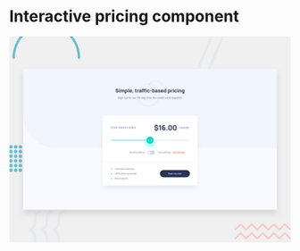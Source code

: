 # Interactive pricing component

![Design preview for the Interactive pricing component coding challenge](./design/desktop-preview.jpg)
